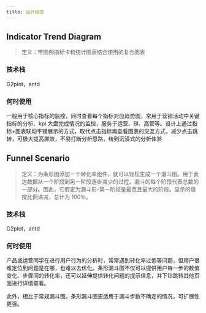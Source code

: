```yaml
---
title: 设计规范
---
```


## Indicator Trend Diagram

> 定义：带图例指标卡和统计图表结合使用的复合图表

### 技术栈

G2plot，antd

### 何时使用

一般用于核心指标的监控，同时查看每个指标对应趋势图，常用于营销活动中关键指标的分析、kpi 大盘完成情况的监控，服务于运营、BI、高管等。设计上通过指标+图表联动平铺展示的方式，取代点击指标再查看图表的交互方式，减少点击跳转，可极大提高屏效，不易打断分析思路，给到沉浸式的分析体验

## Funnel Scenario

> 定义：为条形图添加一个转化率组件，就可以轻松生成一个漏斗图。用于表达数据从一个阶段到另一阶段逐步减少的过程。漏斗的每个阶段代表总数的一部分。因此，它假定为漏斗形-第一阶段是最宽且最大的阶段。显示的值按比例递减，总计为 100％。

### 技术栈

G2plot，antd

### 何时使用

产品或运营同学在进行用户行为的分析时，常常遇到转化率过低等问题，但用户很难定位到问题是在哪，也难以去优化。条形漏斗图不仅可以提供用户每一步的数值变化、步骤间的转化率，还可以延伸提供转化问题的提示信息，并下钻跳转其他页面进行详情查看。

此外，相比于常规漏斗图，条形漏斗图更适用于漏斗步数不确定的情况，可扩展性更强。